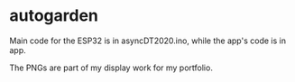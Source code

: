 # autogarden
Main code for the ESP32 is in asyncDT2020.ino, while the app's code is in app.

The PNGs are part of my display work for my portfolio.
